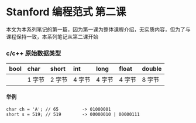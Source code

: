 # Stanford 编程范式 第二课

本文为本系列笔记的第一篇，因为第一课为整体课程介绍，无实质内容，但为了与课程保持一致，本系列笔记从第二课开始



### c/c++ 原始数据类型

| bool | char | short | int | long | float | double |
| :--- | :--- | :--- | :--- | :--- | :--- | :--- |
|  | 1 字节 | 2 字节 | 4 字节 | 4 字节 | 4 字节 | 8 字节 |

#### 举例

```
char ch = 'A'; // 65         -> 01000001
short s = 519; // 519        -> 00000010 | 00000111
```





